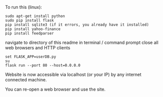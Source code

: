 To run this (linux):

```
sudo apt-get install python
sudo pip install flask
pip install sqlite3 (if it errors, you already have it installed)
pip install yahoo-finance
pip install feedparser
```
	
navigate to directory of this readme in terminal / command prompt
close all web browsers and HTTP clients

```
set FLASK_APP=userDB.py
su
flask run --port 80 --host=0.0.0.0
```

Website is now accessible via localhost (or your IP) by any internet connected machine.

You can re-open a web browser and use the site.
